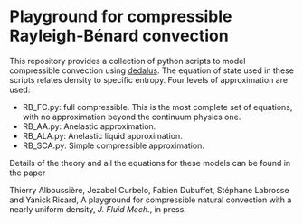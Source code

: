 # Playground for compressible Rayleigh-Bénard convection

This repository provides a collection of python scripts to model
compressible convection using [dedalus](http://dedalus-project.org).
The equation of state used in these scripts relates density to
specific entropy. Four levels of approximation are used:

* RB_FC.py: full compressible. This is the most complete set of
equations, with no approximation beyond the continuum physics one.
* RB_AA.py: Anelastic approximation.
* RB_ALA.py: Anelastic liquid approximation.
* RB_SCA.py: Simple compressible approximation.

Details of the theory and all the equations for these models can be
found in the paper

Thierry Alboussière, Jezabel Curbelo, Fabien Dubuffet, Stéphane
Labrosse and Yanick Ricard,
A playground for compressible natural convection with a nearly uniform
density,
*J. Fluid Mech.*, in press.
  

